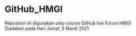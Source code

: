 # GitHub_HMGI
Repositori ini digunakan untu course GitHub live Forum HMGI </br>
Diadakan pada Hari Jumat, 5 Maret 2021
